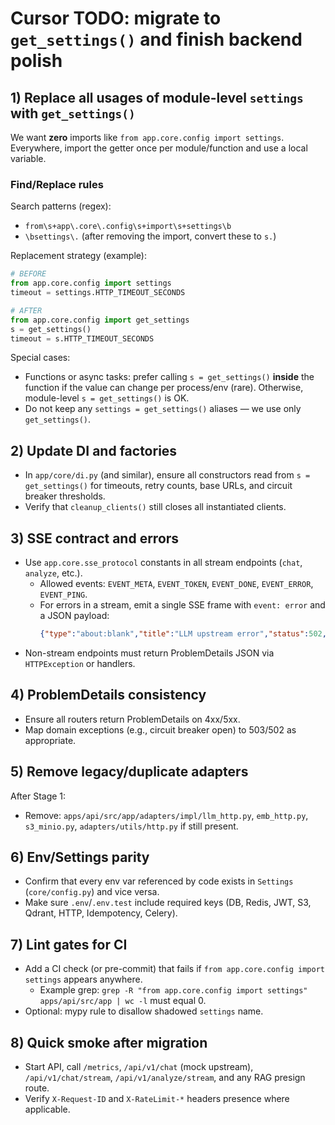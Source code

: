 # Cursor TODO: migrate to `get_settings()` and finish backend polish

## 1) Replace all usages of module-level `settings` with `get_settings()`
We want **zero** imports like `from app.core.config import settings`. Everywhere, import the getter once per module/function and use a local variable.

### Find/Replace rules
Search patterns (regex):
- `from\s+app\.core\.config\s+import\s+settings\b`
- `\bsettings\.`  (after removing the import, convert these to `s.`)

Replacement strategy (example):
```python
# BEFORE
from app.core.config import settings
timeout = settings.HTTP_TIMEOUT_SECONDS

# AFTER
from app.core.config import get_settings
s = get_settings()
timeout = s.HTTP_TIMEOUT_SECONDS
```

Special cases:
- Functions or async tasks: prefer calling `s = get_settings()` **inside** the function if the value can change per process/env (rare). Otherwise, module-level `s = get_settings()` is OK.
- Do not keep any `settings = get_settings()` aliases — we use only `get_settings()`.


## 2) Update DI and factories
- In `app/core/di.py` (and similar), ensure all constructors read from `s = get_settings()` for timeouts, retry counts, base URLs, and circuit breaker thresholds.
- Verify that `cleanup_clients()` still closes all instantiated clients.

## 3) SSE contract and errors
- Use `app.core.sse_protocol` constants in all stream endpoints (`chat`, `analyze`, etc.).
  - Allowed events: `EVENT_META`, `EVENT_TOKEN`, `EVENT_DONE`, `EVENT_ERROR`, `EVENT_PING`.
  - For errors in a stream, emit a single SSE frame with `event: error` and a JSON payload:
    ```json
    {"type":"about:blank","title":"LLM upstream error","status":502,"detail":"<message>"}
    ```
- Non-stream endpoints must return ProblemDetails JSON via `HTTPException` or handlers.

## 4) ProblemDetails consistency
- Ensure all routers return ProblemDetails on 4xx/5xx.
- Map domain exceptions (e.g., circuit breaker open) to 503/502 as appropriate.

## 5) Remove legacy/duplicate adapters
After Stage 1:
- Remove: `apps/api/src/app/adapters/impl/llm_http.py`, `emb_http.py`, `s3_minio.py`, `adapters/utils/http.py` if still present.

## 6) Env/Settings parity
- Confirm that every env var referenced by code exists in `Settings` (`core/config.py`) and vice versa.
- Make sure `.env`/`.env.test` include required keys (DB, Redis, JWT, S3, Qdrant, HTTP, Idempotency, Celery).

## 7) Lint gates for CI
- Add a CI check (or pre-commit) that fails if `from app.core.config import settings` appears anywhere.
  - Example grep: `grep -R "from app.core.config import settings" apps/api/src/app | wc -l` must equal 0.
- Optional: mypy rule to disallow shadowed `settings` name.

## 8) Quick smoke after migration
- Start API, call `/metrics`, `/api/v1/chat` (mock upstream), `/api/v1/chat/stream`, `/api/v1/analyze/stream`, and any RAG presign route.
- Verify `X-Request-ID` and `X-RateLimit-*` headers presence where applicable.
